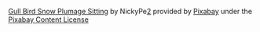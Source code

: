 [Gull Bird Snow Plumage Sitting][1] by NickyPe[2] provided by [Pixabay][3] under the [Pixabay Content License][4]

[1]: https://pixabay.com/videos/gull-bird-snow-plumage-sitting-191159/
[2]: https://pixabay.com/users/nickype-10327513/
[3]: https://pixabay.com/
[4]: https://pixabay.com/service/terms/